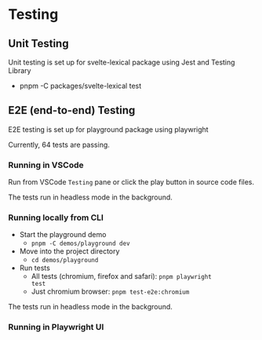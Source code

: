 # Testing

## Unit Testing

Unit testing is set up for svelte-lexical package using Jest and Testing Library

- pnpm -C packages/svelte-lexical test

## E2E (end-to-end) Testing

E2E testing is set up for playground package using playwright

Currently, 64 tests are passing.

### Running in VSCode

Run from VSCode `Testing` pane or click the play button in source code files.

The tests run in headless mode in the background.

### Running locally from CLI

- Start the playground demo
  - <code>pnpm -C demos/playground dev</code>
- Move into the project directory
  - <code>cd demos/playground</code>
- Run tests
  - All tests (chromium, firefox and safari): <code>pnpm playwright test</code>
  - Just chromium browser: <code>pnpm test-e2e:chromium</code>

The tests run in headless mode in the background.

### Running in Playwright UI

This is new way of running tests. Following command launches the UI with VSCode like testing pane. We can choose which tests to run from there.

`pn playwright test --ui`

With this UI, Playwright captures screenshots (before and after view) for each of the steps which is the distinguishing feature. It also useful for working with locators.

### Debugging tests

Following are the two options for debugging `testing code`. The `code under test` can be debugged using browser DevTools in both cases.

1. Playwright Inspector

    It is good for working with locators and visually representing clicks and stuff. It lets you step through the test code. But `step into` and `watches` are not supported.  

    Start debugging all Tests

    `npx playwright test --debug`

    Debugging specific tests

    `npx playwright test List --debug`

2. VSCode debugger

    It has full debugging support for test code.

    Only safari debug profile is working in the current setup. Need to fix other profiles (they are working in lexical).

### Running in GitHub Actions

- See .github/tests.yaml
- It picks up the latest version of svelte-lexical from npm, so dependent on that being updated (running locally picks the latest local changes though)
- Test results are uploaded to GitHub Actions artifacts

# Creating NPM package

## GitHub action

`.github/workflows/npm-publish.yaml` automatically publishes a new package on creation of release on GitHub.

It uses NPM to build and publish (PNPM is not used due to a bug).

## Steps for creating a new release

- bump up the version number
  - for svelte-lexical package, `pnpm version 0.1.3`
  - for demos project, update version number for `svelte-lexical` dependency in `package.json` (find and replace)
  - run `pnpm i`
  - build all projects
- create a tag in GitHub
  - add release notes
  - it will automatically trigger GitHub action for creating a package

# Commit Messages

Please use following tags in your commit message:

- feat (or feature)
- minor
- bug
- test
- build
- perf (or performance)
- refactor
- docs

It is recommended to refer to the issue, for example, #12.
If you want to close the issue, use `fix` or `close`, for example, fix #12.  

### Sample commit message

feat: added functionality for task reminders, close #12
